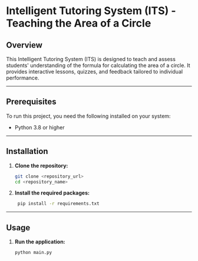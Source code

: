 # Intelligent Tutoring System (ITS) - Teaching the Area of a Circle

## Overview
This Intelligent Tutoring System (ITS) is designed to teach and assess students' understanding of the formula for calculating the area of a circle. It provides interactive lessons, quizzes, and feedback tailored to individual performance.

---

## Prerequisites
To run this project, you need the following installed on your system:

- Python 3.8 or higher

---

## Installation
1. **Clone the repository:**
   ```bash
   git clone <repository_url>
   cd <repository_name>

2. **Install the required packages:**
   ```bash
    pip install -r requirements.txt

---

## Usage
1. **Run the application:**
   ```bash
   python main.py
